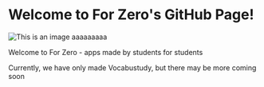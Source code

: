 # Welcome to For Zero's GitHub Page!

![This is an image](https://drive.google.com/uc?export=download&id=1drlZbPhIghdNXaGI39Xy3bEBRgEmncq9) aaaaaaaaa

Welcome to For Zero - apps made by students for students

Currently, we have only made Vocabustudy, but there may be more coming soon
<!--

